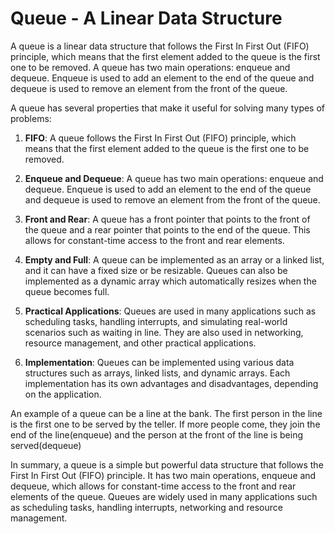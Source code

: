 
# Queue - A Linear Data Structure

A queue is a linear data structure that follows the First In First Out (FIFO) principle, which means that the first element added to the queue is the first one to be removed. A queue has two main operations: enqueue and dequeue. Enqueue is used to add an element to the end of the queue and dequeue is used to remove an element from the front of the queue.

A queue has several properties that make it useful for solving many types of problems:

1. **FIFO**: A queue follows the First In First Out (FIFO) principle, which means that the first element added to the queue is the first one to be removed.

2. **Enqueue and Dequeue**: A queue has two main operations: enqueue and dequeue. Enqueue is used to add an element to the end of the queue and dequeue is used to remove an element from the front of the queue.

3. **Front and Rear**: A queue has a front pointer that points to the front of the queue and a rear pointer that points to the end of the queue. This allows for constant-time access to the front and rear elements.

4. **Empty and Full**: A queue can be implemented as an array or a linked list, and it can have a fixed size or be resizable. Queues can also be implemented as a dynamic array which automatically resizes when the queue becomes full.

5. **Practical Applications**: Queues are used in many applications such as scheduling tasks, handling interrupts, and simulating real-world scenarios such as waiting in line. They are also used in networking, resource management, and other practical applications.

6. **Implementation**: Queues can be implemented using various data structures such as arrays, linked lists, and dynamic arrays. Each implementation has its own advantages and disadvantages, depending on the application.

An example of a queue can be a line at the bank. The first person in the line is the first one to be served by the teller. If more people come, they join the end of the line(enqueue) and the person at the front of the line is being served(dequeue)

In summary, a queue is a simple but powerful data structure that follows the First In First Out (FIFO) principle. It has two main operations, enqueue and dequeue, which allows for constant-time access to the front and rear elements of the queue. Queues are widely used in many applications such as scheduling tasks, handling interrupts, networking and resource management.
